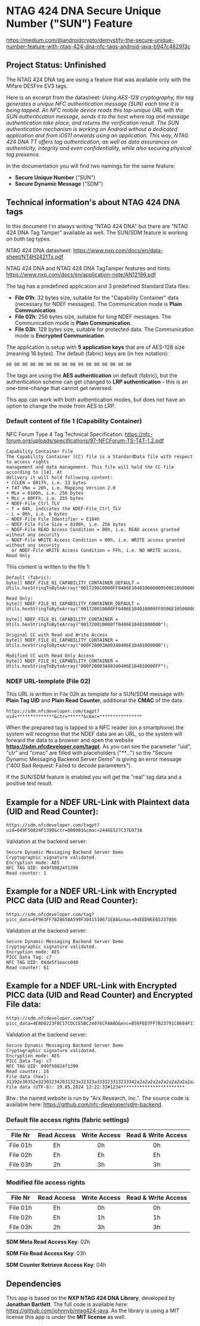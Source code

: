 # NTAG 424 DNA Secure Unique Number ("SUN") Feature

https://medium.com/@androidcrypto/demystify-the-secure-unique-number-feature-with-ntag-424-dna-nfc-tags-android-java-b947c482913c


## Project Status: Unfinished

The NTAG 424 DNA tag are using a feature that was available only with the Mifare DESFire EV3 tags.

Here is an excerpt from the datasheet: 
*Using AES-128 cryptography, the tag generates a unique NFC authentication message 
(SUN) each time it is being tapped. An NFC mobile device reads this tap-unique URL 
with the SUN authentication message, sends it to the host where tag and message 
authentication take place, and returns the verification result. The SUN authentication 
mechanism is working on Android without a dedicated application and from iOS11 
onwards using an application. This way, NTAG 424 DNA TT offers tag authentication, 
as well as data assurances on authenticity, integrity and even confidentiality, while also 
securing physical tag presence.*

In the documentation you will find two namings for the same feature:
- **Secure Unique Number** ("SUN")
- **Secure Dynamic Message** ("SDM")

## Technical information's about NTAG 424 DNA tags

In this document I'm always writing "NTAG 424 DNA" but there are "NTAG 424 DNA Tag Tamper" available as 
well. The SUN/SDM feature is working on both tag types.

NTAG 424 DNA datasheet: https://www.nxp.com/docs/en/data-sheet/NT4H2421Tx.pdf

NTAG 424 DNA and NTAG 424 DNA TagTamper features and hints: https://www.nxp.com/docs/en/application-note/AN12196.pdf

The tag has a predefined application and 3 predefined Standard Data files:
- **File 01h**: 32 bytes size, suitable for the "Capability Container" data (necessary for NDEF messages). The Communication mode is **Plain Communication**.
- **File 02h**: 256 bytes size, suitable for long NDEF messages. The Communication mode is **Plain Communication**.
- **File 03h**: 128 bytes size, suitable for protected data. The Communication mode is **Encrypted Communication**.

The application is setup with **5 application keys** that are of AES-128 size (meaning 16 bytes). The default (fabric) keys are (in hex notation):
```plaintext
00 00 00 00 00 00 00 00 00 00 00 00 00 00 00 00
```

The tags are using the **AES authentication** on default (fabric), but the authentication scheme can get changed to **LRP authentication** - this is an 
one-time-change that cannot get reversed.

This app can work with both authentication modes, but does not have an option to change the mode from AES to LRP.

### Default content of file 1 (Capability Container)

NFC Forum Type 4 Tag Technical Specification: https://nfc-forum.org/uploads/specifications/97-NFCForum-TS-T4T-1.2.pdf

```plaintext
Capability Container File
The Capability Container (CC) file is a StandardData file with respect to access rights
management and data management. This file will hold the CC-file according to [14]. At
delivery it will hold following content:
• CCLEN = 0017h, i.e. 23 bytes
• T4T_VNo = 20h, i.e. Mapping Version 2.0
• MLe = 0100h, i.e. 256 bytes
• MLc = 00FFh, i.e. 255 bytes
• NDEF-File_Ctrl_TLV
– T = 04h, indicates the NDEF-File_Ctrl_TLV
– L = 06h, i.e. 6 bytes
– NDEF-File File Identifier = E104h
– NDEF-File File Size = 0100h, i.e. 256 bytes
– NDEF-File READ Access Condition = 00h, i.e. READ access granted without any security
– NDEF-File WRITE Access Condition = 00h, i.e. WRITE access granted without any security
  or NDEF-File WRITE Access Condition = FFh, i.e. NO WRITE access, Read Only
```

This content is written to the  file 1:

```plaintext
Default (fabric):
byte[] NDEF_FILE_01_CAPABILITY_CONTAINER_DEFAULT = Utils.hexStringToByteArray("001720010000FF0406E104010000000506E10500808283000000000000000000");

Read Only:
byte[] NDEF_FILE_01_CAPABILITY_CONTAINER_DEFAULT = Utils.hexStringToByteArray("001720010000FF0406E104010000FF0506E10500808283000000000000000000");

byte[] NDEF_FILE_01_CAPABILITY_CONTAINER = Utils.hexStringToByteArray("001720010000ff0406E10401000000");

Original CC with Read and Write Access
byte[] NDEF_FILE_01_CAPABILITY_CONTAINER = Utils.hexStringToByteArray("000F20003A00340406E10401000000");

Modified CC with Read Only Access
byte[] NDEF_FILE_01_CAPABILITY_CONTAINER = Utils.hexStringToByteArray("000F20003A00340406E104010000FF");
```

### NDEF URL-template (File 02)

This URL is written in File 02h as template for a SUN/SDM message with **Plain Tag UID** and **Plain Read Counter**, 
additional the **CMAC** of the data.

```plaintext
https://sdm.nfcdeveloper.com/tagpt?uid=**************&ctr=******&cmac=****************
```

When the prepared tag is tapped to a NFC reader (on a smartphone) the system will recognise that the NDEF data are an URL, 
so the system will forward the data to a browser and open the website **https://sdm.nfcdeveloper.com/tagpt**. As you can see 
the parameter "uid", "ctr" and "cmac" are filled with placeholders ("**...") so the "Secure Dynamic Messaging Backend Server Demo" 
is giving an error message ("400 Bad Request: Failed to decode parameters").

If the SUN/SDM feature is enabled you will get the "real" tag data and a positive test result.

## Example for a NDEF URL-Link with Plaintext data (UID and Read Counter):
```plaintext
https://sdm.nfcdeveloper.com/tagpt?uid=049F50824F1390&ctr=000001&cmac=2446E527C37E073A
```

Validation at the backend server:
```plaintext
Secure Dynamic Messaging Backend Server Demo
Cryptographic signature validated.
Encryption mode: AES
NFC TAG UID: 049f50824f1390
Read counter: 1
```

## Example for a NDEF URL-Link with Encrypted PICC data (UID and Read Counter):
```plaintext
https://sdm.nfcdeveloper.com/tag?picc_data=EF963FF7828658A599F3041510671E88&cmac=94EED9EE65337086
```

Validation at the backend server:
```plaintext
Secure Dynamic Messaging Backend Server Demo
Cryptographic signature validated.
Encryption mode: AES
PICC Data Tag: c7
NFC TAG UID: 04de5f1eacc040
Read counter: 61
```

## Example for a NDEF URL-Link with Encrypted PICC data (UID and Read Counter) and Encrypted File data:
```plaintext
https://sdm.nfcdeveloper.com/tag?picc_data=4E8D0223F8C17CDCCE5BC24076CFAA0D&enc=B56FED7FF7B23791C0684F17E117C97450723BB5C104E809C8929F0264CB99F9969D07FC32BB2D11995AEF826E355097&cmac=5FD76DE4BD942DFC
```

Validation at the backend server:
```plaintext
Secure Dynamic Messaging Backend Server Demo
Cryptographic signature validated.
Encryption mode: AES
PICC Data Tag: c7
NFC TAG UID: 049f50824f1390
Read counter: 16
File data (hex): 31392e30352e323032342031323a32323a333323313233342a2a2a2a2a2a2a2a2a2a2a2a2a2a2a2a2a2a2a2a2a2a2a2a
File data (UTF-8): 19.05.2024 12:22:33#1234************************
```

Btw.: the named website is run by "Arx Research, Inc.". The source code is available here: https://github.com/nfc-developer/sdm-backend.

### Default file access rights (fabric settings)

| **File Nr** | **Read Access** | **Write Access** | **Read & Write Access** |
|:-----------:|:---------------:|:----------------:|:-----------------------:|
|  File 01h   |       Eh        |        0h        |           0h            |
|  File 02h   |       Eh        |        Eh        |           Eh            |
|  File 03h   |       2h        |        3h        |           3h            |

### Modified file access rights

| **File Nr** | **Read Access** | **Write Access** | **Read & Write Access** |
|:-----------:|:---------------:|:----------------:|:-----------------------:|
|  File 01h   |       Eh        |        0h        |           0h            |
|  File 02h   |       Eh        |        1h        |           1h            |
|  File 03h   |       2h        |        3h        |           3h            |

**SDM Meta Read Access Key**: 02h

**SDM File Read Access Key**: 03h

**SDM Counter Retrieve Access Key**: 04h

## Dependencies

This app is based on the **NXP NTAG 424 DNA Library**, developed by **Jonathan Bartlett**. 
The full code is available here: https://github.com/johnnyb/ntag424-java. As the library is 
using a MIT license this app is under the **MIT license** as well.

